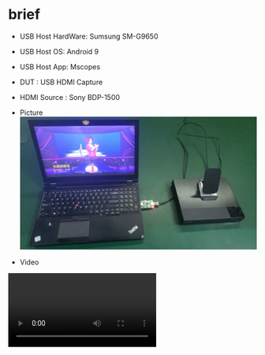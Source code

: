 # brief

+ USB Host HardWare: Sumsung SM-G9650
+ USB Host OS: Android 9
+ USB Host App: Mscopes
+ DUT : USB HDMI Capture
+ HDMI Source : Sony BDP-1500

+ Picture
   ![pic](pic.jpg)

+ Video
<video id="video" controls="" preload="none" poster="">
      <source id="mp4" src="" type="video/mp4">
</video>